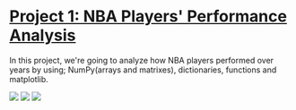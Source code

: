 # [Project 1: NBA Players' Performance Analysis](https://github.com/beneyup/Python-Portfolio-Projects/tree/master-branch)

In this project, we're going to analyze how NBA players performed over years
by using; NumPy(arrays and matrixes), dictionaries, functions and matplotlib.

![](https://github.com/beneyup/Python-Portfolio-Projects/blob/main/images/FieldGoals%20%26%20FreeThrowAccuracy.png)
![](https://github.com/beneyup/Python-Portfolio-Projects/blob/main/images/Points%20%26%20FreeThrowAccuracy.png)
![](https://github.com/beneyup/Python-Portfolio-Projects/blob/main/images/Player%20Style%20Patterns.png)

